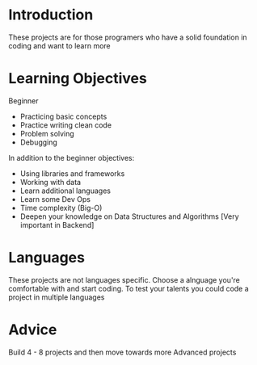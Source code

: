 # Introduction
These projects are for those programers who have a solid foundation in coding and want to learn more 

# Learning Objectives

Beginner
- Practicing basic concepts 
- Practice writing clean code 
- Problem solving 
- Debugging

In addition to the beginner objectives:
- Using libraries and frameworks
- Working with data
- Learn additional languages
- Learn some Dev Ops
- Time complexity (Big-O)
- Deepen your knowledge on Data Structures and Algorithms [Very important in Backend]


# Languages
These projects are not languages specific. Choose a alnguage you're comfortable with and start coding. To test your talents you could code a project in multiple languages 

# Advice
Build 4 - 8 projects and then move towards more Advanced projects
